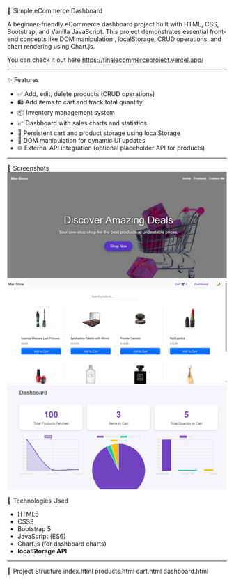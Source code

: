 
🛒 Simple eCommerce Dashboard

A beginner-friendly eCommerce dashboard project built with HTML, CSS, Bootstrap, and Vanilla JavaScript. This project demonstrates essential front-end concepts like DOM manipulation , localStorage, CRUD operations, and chart rendering using Chart.js.

You can check it out here
https://finalecommerceproject.vercel.app/

---

✨ Features

- ✅ Add, edit, delete products (CRUD operations)
- 🛍️ Add items to cart and track total quantity
- 📦 Inventory management system
- 📈 Dashboard with sales charts and statistics
- 💾 Persistent cart and product storage using localStorage
- 🔄 DOM manipulation for dynamic UI updates
- 🌐 External API integration (optional placeholder API for products)

---

📸 Screenshots
![Homepage Screenshot](homepage.PNG)
![Products Screenshot](products.PNG)
![dashboard Screenshot](dashboard.PNG)




🚀 Technologies Used

- HTML5
- CSS3
- Bootstrap 5
- JavaScript (ES6)
- Chart.js (for dashboard charts)
- **localStorage API**

---

📂 Project Structure
index.html
products.html
cart.html
dashboard.html


